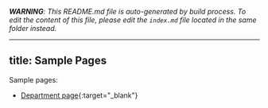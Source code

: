 _**WARNING**: This README.md file is auto-generated by build process. To edit the content of this file, please edit the `index.md` file located in the same folder instead._

---
title: Sample Pages
---

Sample pages:
* [Department page](/ndsu-web-template/sample-pages/department/){:target="_blank"}